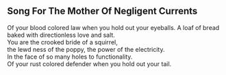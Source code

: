 Song For The Mother Of Negligent Currents
-----------------------------------------
Of your blood colored law when you hold out your eyeballs. A loaf of bread baked with directionless love and salt.  
You are the crooked bride of a squirrel,  
the lewd ness of the poppy, the power of the electricity.  
In the face of so many holes to functionality.  
Of your rust colored defender when you hold out your tail.  

